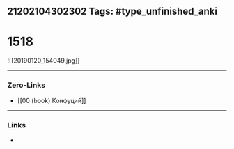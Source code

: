 21202104302302
Tags: #type_unfinished_anki
---
# 1518

![[20190120_154049.jpg]]

---
### Zero-Links
- [[00 (book) Конфуций]]
---
### Links
-